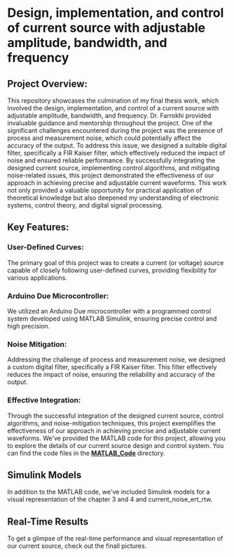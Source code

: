 # Design, implementation, and control of current source with adjustable amplitude, bandwidth, and frequency

## Project Overview:
This repository showcases the culmination of my final thesis work, which involved the design, implementation, and control of a current source with adjustable amplitude, bandwidth, and frequency. Dr. Farrokhi provided invaluable guidance and mentorship throughout the project. One of the significant challenges encountered during the project was the presence of process and measurement noise, which could potentially affect the accuracy of the output. To address this issue, we designed a suitable digital filter, specifically a FIR Kaiser filter, which effectively reduced the impact of noise and ensured reliable performance. By successfully integrating the designed current source, implementing control algorithms, and mitigating noise-related issues, this project demonstrated the effectiveness of our approach in achieving precise and adjustable current waveforms. This work not only provided a valuable opportunity for practical application of theoretical knowledge but also deepened my understanding of electronic systems, control theory, and digital signal processing.

## Key Features:
### User-Defined Curves: 
The primary goal of this project was to create a current (or voltage) source capable of closely following user-defined curves, providing flexibility for various applications.

### Arduino Due Microcontroller: 
We utilized an Arduino Due microcontroller with a programmed control system developed using MATLAB Simulink, ensuring precise control and high precision.

### Noise Mitigation: 
Addressing the challenge of process and measurement noise, we designed a custom digital filter, specifically a FIR Kaiser filter. This filter effectively reduces the impact of noise, ensuring the reliability and accuracy of the output.

### Effective Integration: 
Through the successful integration of the designed current source, control algorithms, and noise-mitigation techniques, this project exemplifies the effectiveness of our approach in achieving precise and adjustable current waveforms.
We've provided the MATLAB code for this project, allowing you to explore the details of our current source design and control system. You can find the code files in the [**MATLAB_Code**](/MATLAB_Code) directory.

## Simulink Models
In addition to the MATLAB code, we've included Simulink models for a visual representation of the chapter 3 and 4 and current_noise_ert_rtw.

## Real-Time Results
To get a glimpse of the real-time performance and visual representation of our current source, check out the finall pictures.
